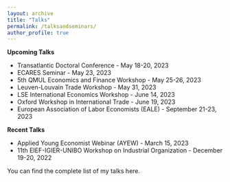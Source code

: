 ```yaml
---
layout: archive
title: "Talks"
permalink: /talksandseminars/
author_profile: true
---
```


**Upcoming Talks**

- <a href="https://www.london.edu/phd/transatlantic-doctoral-conference" style="text-decoration: none" target="_blank">Transatlantic Doctoral Conference</a> - May 18-20, 2023
- ECARES Seminar - May 23, 2023
- 5th QMUL Economics and Finance Workshop - May 25-26, 2023
- Leuven-Louvain Trade Workshop - May 31, 2023
- <a href="https://cep.lse.ac.uk/_new/EVENTS/International-Economics-Workshop/" style="text-decoration: none" target="_blank">LSE International Economics Workshop </a>  - June 14, 2023
- Oxford Workshop in International Trade - June 19, 2023
- <a href="https://eale2023prague.eu" style="text-decoration: none" target="_blank">European Association of Labor Economists (EALE)</a> - September 21-23, 2023
 
**Recent Talks**
- <a href="https://www.monash.edu/business/research/our-research/impact-labs/soda-labs/our-events/applied-young-economists" style="text-decoration: none" target="_blank">Applied Young Economist Webinar (AYEW)</a> - March 15, 2023
- <a href="https://www.eief.it/eief/images/Program__11th_EIEF-IGIIER-UNIBO_workshop_on_IO.pdf" style="text-decoration: none" target="_blank">11th EIEF-IGIER-UNIBO Workshop on Industrial Organization</a> - December 19-20, 2022


You can find the complete list of my talks <a href="https://github.com/fabrizioleone/Resume/raw/main/CV_FL.pdf" style="text-decoration: none" target="_blank">here</a>.
